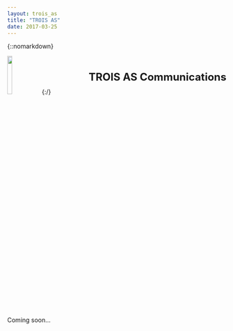 ```yaml
---
layout: trois_as
title: "TROIS AS"
date: 2017-03-25
---
```


{::nomarkdown}
<div style="display:inline;text-align:left;">
<img src="{{site.url}}projects_dir/img/trois_as_original_text.png" width="15%" height="15%" border="0"/>
<div style="itext-align:center;float:right">
<br> <br> <b>
<font size="5">
TROIS AS Communications <br>
</b> <br> <br>
</font>
</div>
</div>
{:/}

Coming soon...

